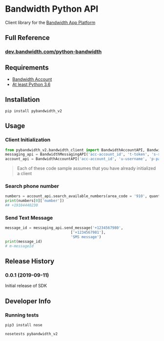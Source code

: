 # Bandwidth Python API
Client library for the [Bandwidth App Platform](http://ap.bandwidth.com/docs/rest-api/)

## Full Reference
### [dev.bandwidth.com/python-bandwidth](http://dev.bandwidth.com/python-bandwidth)

## Requirements
* [Bandwidth Account](http://bandwidth.com/products/application-platform/?utm_medium=social&utm_source=github&utm_campaign=dtolb&utm_content=_)
* [At least Python 3.6](https://www.python.org/downloads/)
## Installation
```
pip install pybandwidth_v2
```


## Usage

### Client Initialization
```python
from pybandwidth_v2.bandwidth_client import BandwidthAccountAPI, BandwidthMessagingAPI
messaging_api = BandwidthMessagingAPI('acc-account_id', 't-token', 's-secret', 'a-application_id')
account_api = BandwidthAccountAPI('acc-account_id', 'u-username', 'p-password')
```

> Each of these code sample assumes that you have already initialized a client

### Search phone number

```python
numbers = account_api.search_available_numbers(area_code = '910', quantity = 3)
print(numbers[0]['number'])
## +19104440230
```

### Send Text Message
```python
message_id = messaging_api.send_message('+1234567980',
                              ['+1234567981'],
                              'SMS message')
print(message_id)
# m-messageId
```

## Release History
### 0.0.1 (2019-09-11)
Initial release of SDK

## Developer Info
### Running tests
```python
pip3 install nose

nosetests pybandwidth_v2
```